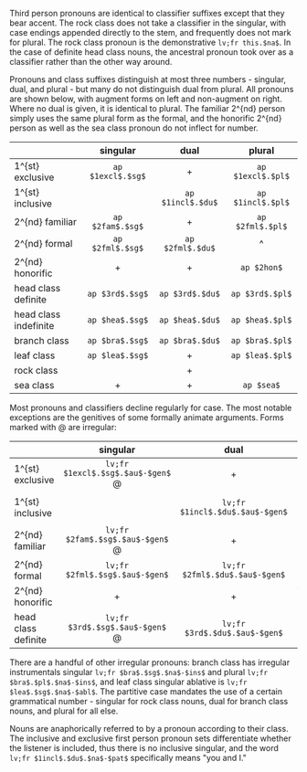 Third person pronouns are identical to classifier suffixes except that they bear
accent. The rock class does not take a classifier in the singular, with case
endings appended directly to the stem, and frequently does not mark for
plural. The rock class pronoun is the demonstrative `lv;fr this.$na$`. 
In the case of 
definite head class nouns, the ancestral pronoun took over as a classifier
rather than the other way around.

Pronouns and class suffixes distinguish at most three numbers - singular, dual,
and plural - but many do not distinguish dual from plural. All pronouns are
shown below, with augment forms on left and non-augment on right. Where
no dual is given, it is identical to plural. The familiar 2^{nd} person simply uses
the same plural form as the formal, and the honorific 2^{nd} person as well as the
sea class pronoun do not inflect for number.

|                       |     singular      |       dual        |      plural       |
|:----------------------|:-----------------:|:-----------------:|:-----------------:|
| 1^{st} exclusive      | `ap $1excl$.$sg$` |         +         | `ap $1excl$.$pl$` |
| 1^{st} inclusive      |                   | `ap $1incl$.$du$` | `ap $1incl$.$pl$` |
| 2^{nd} familiar       | `ap $2fam$.$sg$`  |         +         | `ap $2fml$.$pl$`  |
| 2^{nd} formal         | `ap $2fml$.$sg$`  | `ap $2fml$.$du$`  |         ^         |
| 2^{nd} honorific      |         +         |         +         |    `ap $2hon$`    |
| head class definite   |  `ap $3rd$.$sg$`  |  `ap $3rd$.$du$`  |  `ap $3rd$.$pl$`  |
| head class indefinite |  `ap $hea$.$sg$`  |  `ap $hea$.$du$`  |  `ap $hea$.$pl$`  |
| branch class          |  `ap $bra$.$sg$`  |  `ap $bra$.$du$`  |  `ap $bra$.$pl$`  |
| leaf class            |  `ap $lea$.$sg$`  |         +         |  `ap $lea$.$pl$`  |
| rock class            |                   |         +         |                   |
| sea class             |         +         |         +         |    `ap $sea$`     |

Most pronouns and classifiers decline regularly for case. The most notable
exceptions are the genitives of some formally animate arguments. Forms marked
with @ are irregular:

|                     |             singular              |              dual               |              plural               |
|:--------------------|:---------------------------------:|:-------------------------------:|:---------------------------------:|
| 1^{st} exclusive    | `lv;fr $1excl$.$sg$.$au$-$gen$` @ |                +                |  `lv;fr $1excl$.$pl$.$au$-$gen$`  |
| 1^{st} inclusive    |                                   | `lv;fr $1incl$.$du$.$au$-$gen$` | `lv;fr $1incl$.$pl$.$au$-$gen$` @ |
| 2^{nd} familiar     | `lv;fr $2fam$.$sg$.$au$-$gen$` @  |                +                | `lv;fr $2fml$.$pl$.$au$-$gen$` @  |
| 2^{nd} formal       |  `lv;fr $2fml$.$sg$.$au$-$gen$`   | `lv;fr $2fml$.$du$.$au$-$gen$`  |                 ^                 |
| 2^{nd} honorific    |                 +                 |                +                |    `lv;fr $2hon$.$au$-$gen$` @    | 
| head class definite |  `lv;fr $3rd$.$sg$.$au$-$gen$` @  |  `lv;fr $3rd$.$du$.$au$-$gen$`  |  `lv;fr $3rd$.$pl$.$au$-$gen$` @  |

There are a handful of other irregular pronouns: branch class has irregular
instrumentals singular `lv;fr $bra$.$sg$.$na$-$ins$` and
plural `lv;fr $bra$.$pl$.$na$-$ins$`, and leaf class singular ablative is 
`lv;fr $lea$.$sg$.$na$-$abl$`.
The partitive case mandates the use of a certain grammatical number -
singular for rock class nouns, dual for branch class nouns, and plural for all
else.

Nouns are anaphorically referred to by a pronoun according to their class. The
inclusive and exclusive first person pronoun sets differentiate whether the
listener is included, thus there is no inclusive singular, and the word 
`lv;fr $1incl$.$du$.$na$-$pat$`
specifically means "you and I."